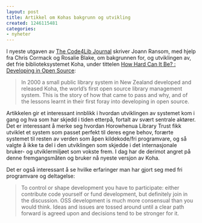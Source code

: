 ```yaml
---
layout: post
title: Artikkel om Kohas bakgrunn og utvikling
created: 1246115481
categories:
- nyheter
---
```

I nyeste utgaven av <a href="http://journal.code4lib.org/issues/issue7">The Code4Lib Journal</a> skriver Joann Ransom, med hjelp fra Chris Cormack og Rosalie Blake, om bakgrunnen for, og utviklingen av, det frie biblioteksystemet Koha, under tittelen <a href="http://journal.code4lib.org/articles/1638">How Hard Can It Be? : Developing in Open Source</a>:

<blockquote><p>In 2000 a small public library system in New Zealand developed and released Koha, the world’s first open source library management system. This is the story of how that came to pass and why, and of the lessons learnt in their first foray into developing in open source.</p></blockquote>

Artikkelen gir et interessant innblikk i hvordan utviklingen av systemet kom i gang og hva som har skjedd i tiden etterpå, fortalt av svært sentrale aktører. Det er interessant å merke seg hvordan Horowhenua Library Trust fikk utviklet et system som passet perfekt til deres egne behov, forærte systemet til resten av verden som åpen kildekode/fri programvare, og så valgte å ikke ta del i den utviklingen som skjedde i det internasjonale bruker- og utviklermiljøet som vokste frem. I dag har de derimot angret på denne fremgangsmåten og bruker nå nyeste versjon av Koha. 

Det er også interessant å se hvilke erfaringer man har gjort seg med fri programvare og deltagelse:

<blockquote><p>To control or shape development you have to participate: either contribute code yourself or fund development, but definitely join in the discussion. OSS development is much more consensual than you would think. Ideas and issues are tossed around until a clear path forward is agreed upon and decisions tend to be stronger for it.</p></blockquote>

